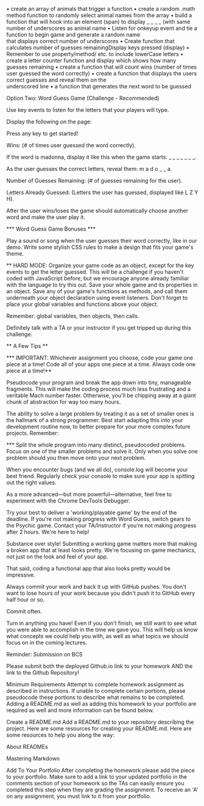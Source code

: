 • create an array of animals that trigger a function
• create a random .math method function to randomly select animal names from the array 
• build a function that will hook into an element (span) to display _ _ _ _  (with same     
number of underscores as animal name
• Listen for onkeyup event and tie a function to begin game and generate a random name      
that displays correct number of underscores
• Create function that calculates number of guesses remainingDisplay keys pressed (display)
• Remember to use property/method/ etc. to include lowerCase letters
• create a letter counter function and display which shows how many guesses remaining
• create a function that will count wins (number of times user guessed the word correctly)
• create a function that displays the users correct guesses and reveal them on the          
underscored line
• a function that generates the next word to be guessed


Option Two: Word Guess Game (Challenge - Recommended)



Use key events to listen for the letters that your players will type.


Display the following on the page:


Press any key to get started!


Wins: (# of times user guessed the word correctly).


If the word is madonna, display it like this when the game starts: _ _ _ _ _ _ _.


As the user guesses the correct letters, reveal them: m a d o _ _ a.

Number of Guesses Remaining: (# of guesses remaining for the user).


Letters Already Guessed: (Letters the user has guessed, displayed like L Z Y H).

After the user wins/loses the game should automatically choose another word and make the user play it.

*** Word Guess Game Bonuses ***

Play a sound or song when the user guesses their word correctly, like in our demo.
Write some stylish CSS rules to make a design that fits your game's theme.

** HARD MODE: Organize your game code as an object, except for the key events to get the letter guessed. This will be a challenge if you haven't coded with JavaScript before, but we encourage anyone already familiar with the language to try this out.
Save your whole game and its properties in an object.
Save any of your game's functions as methods, and call them underneath your object declaration using event listeners.
Don't forget to place your global variables and functions above your object.

Remember: global variables, then objects, then calls.

Definitely talk with a TA or your instructor if you get tripped up during this challenge.

** A Few Tips **


*** IMPORTANT: Whichever assignment you choose, code your game one piece at a time! Code all of your apps one piece at a time. Always code one piece at a time!**


Pseudocode your program and break the app down into tiny, manageable fragments. This will make the coding process much less frustrating and a veritable Mach number faster. Otherwise, you'll be chipping away at a giant chunk of abstraction for way too many hours.

The ability to solve a large problem by treating it as a set of smaller ones is the hallmark of a strong programmer. Best start adapting this into your development routine now, to better prepare for your more complex future projects.
Remember:

*** Split the whole program into many distinct, pseudocoded problems.
Focus on one of the smaller problems and solve it.
Only when you solve one problem should you then move onto your next problem.


When you encounter bugs (and we all do), console.log will become your best friend. Regularly check your console to make sure your app is spitting out the right values.

As a more advanced—but more powerful—alternative, feel free to experiment with the Chrome DevTools Debugger.



Try your best to deliver a 'working/playable game' by the end of the deadline. If you're not making progress with Word Guess, switch gears to the Psychic game. Contact your TA/Instructor if you're not making progress after 2 hours. We're here to help!


Substance over style! Submitting a working game matters more that making a broken app that at least looks pretty. We're focusing on game mechanics, not just on the look and feel of your app.


That said, coding a functional app that also looks pretty would be impressive.


Always commit your work and back it up with GitHub pushes. You don't want to lose hours of your work because you didn't push it to GitHub every half hour or so.


Commit often.



Turn in anything you have! Even if you don't finish, we still want to see what you were able to accomplish in the time we gave you. This will help us know what concepts we could help you with, as well as what topics we should focus on in the coming lectures.



Reminder: Submission on BCS

Please submit both the deployed Github.io link to your homework AND the link to the Github Repository!



Minimum Requirements
Attempt to complete homework assignment as described in instructions. If unable to complete certain portions, please pseudocode these portions to describe what remains to be completed. Adding a README.md as well as adding this homework to your portfolio are required as well and more information can be found below.


Create a README.md
Add a README.md to your repository describing the project. Here are some resources for creating your README.md. Here are some resources to help you along the way:


About READMEs


Mastering Markdown




Add To Your Portfolio
After completing the homework please add the piece to your portfolio. Make sure to add a link to your updated portfolio in the comments section of your homework so the TAs can easily ensure you completed this step when they are grading the assignment. To receive an 'A' on any assignment, you must link to it from your portfolio.
